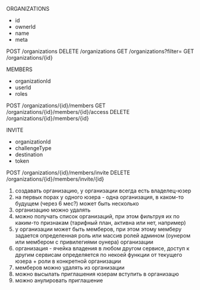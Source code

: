 ORGANIZATIONS
* id
* ownerId
* name
* meta

POST /organizations
DELETE /organizations
GET /organizations?filter=
GET /organizations/{id}

MEMBERS
* organizationId
* userId
* roles

POST /organizations/{id}/members
GET /organizations/{id}/members/{id}/access
DELETE /organizations/{id}/members/{id}

INVITE
* organizationId
* challengeType
* destination
* token

POST /organizations/{id}/members/invite
DELETE /organizations/{id}/members/invite/{id}

1. создавать организацию, у организации всегда есть владелец-юзер
2. на первых порах у одного юзера - одна организация, в каком-то будущем (через 6 мес?) может быть несколько
3. организацию можно удалять
4. можно получать список организаций, при этом фильтруя их по каким-то признакам (тарифный план, активна или нет, например)
6. у организации может быть мемберов, при этом этому мемберу задается определенная роль или массив ролей админом (оунером или мембером с привилегиями оунера) организации
6. организация - ячейка владения в любом другом сервисе, доступ к другим сервисам определяется по некоей функции от текущего юзера + роли в конкретной организации
7. мемберов можно удалять из организации
8. можно высылать приглашения юзерам вступить в организацю
9. можно анулировать приглашение
